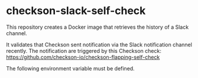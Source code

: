 # checkson-slack-self-check

This repository creates a Docker image that retrieves the history of a Slack channel.

It validates that Checkson sent notification via the Slack notification channel recently.
The notification are triggered by this Checkson check: https://github.com/checkson-io/checkson-flapping-self-check

The following environment variable must be defined.
